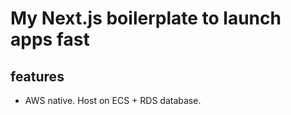 # My Next.js boilerplate to launch apps fast

## features

- AWS native. Host on ECS + RDS database.

